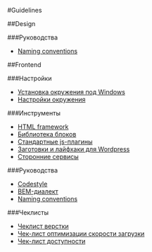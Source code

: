#Guidelines

##Design

###Руководства
* [Naming conventions](https://github.com/ideus-team/guidelines/blob/master/design/naming-conventions.md)

##Frontend

###Настройки
* [Установка окружения под Windows](https://github.com/ideus-team/guidelines/blob/master/frontend/init.md)
* [Настройки окружения](https://github.com/ideus-team/guidelines/blob/master/frontend/settings.md)

###Инструменты
* [HTML framework](https://github.com/ideus-team/html-framework)
* [Библиотека блоков](https://github.com/ideus-team/bem-snippets)
* [Стандартные js-плагины](https://github.com/ideus-team/guidelines/blob/master/frontend/js-plugins.md)
* [Заготовки и лайфхаки для Wordpress](https://github.com/ideus-team/wordpress)
* [Сторонние сервисы](https://github.com/ideus-team/guidelines/blob/master/frontend/links.md)

###Руководства
* [Codestyle](https://github.com/ideus-team/guidelines/blob/master/frontend/codestyle.md)
* [BEM-диалект](https://github.com/ideus-team/guidelines/blob/master/frontend/bem.md)
* [Naming conventions](https://github.com/ideus-team/guidelines/blob/master/frontend/naming-conventions.md)

###Чеклисты
* [Чеклист верстки](https://github.com/delka/html5checklist)
* [Чек-лист оптимизации скорости загрузки](https://github.com/delka/WebPerformanceChecklist)
* [Чек-лист доступности](http://webstandardsdays.ru/2014/12/06/pres/web-a11y/?full#33)
